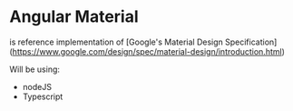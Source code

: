
# Angular Material
is reference implementation of [Google's Material Design Specification] (https://www.google.com/design/spec/material-design/introduction.html)

Will be using:
* nodeJS
* Typescript


 





